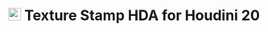 # <img src="https://static.sidefx.com/images/apple-touch-icon.png" width="25" height="25" alt="Hbuild Logo"> Texture Stamp HDA for Houdini 20